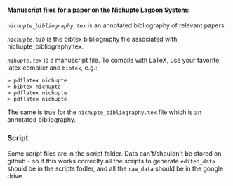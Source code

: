 #### Manuscript files for a paper on the Nichupte Lagoon System: 

*`nichupte_bibliography.tex`* is an annotated bibliography of relevant papers.

*`nichupte.bib`* is the bibtex bibliography file associated with nichupte_bibliography.tex. 

*`nihupte.tex`* is a manuscript file. To compile with LaTeX, use your favorite latex compiler and `bibtex`, e.g.:

```
> pdflatex nichupte
> bibtex nichupte
> pdflatex nichupte
> pdflatex nichupte
```
The same is true for the `nichupte_bibliography.tex` file which is an annotated bibliography. 


### Script

Some script files are in the script folder. Data can't/shouldn't be stored on github - so if this works correclty all the scripts to generate `edited_data` should be in the scripts fodler, and all the `raw_data` should be in the google drive. 